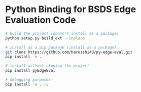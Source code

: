 # Python Binding for BSDS Edge Evaluation Code

```Bash
# build the project (doesn't install as a package)
python setup.py build_ext --inplace

# install as a pip package (install as a package)
git clone https://github.com/haruishi43/py-edge-eval.git
pip install -e .

# install without cloning the project
pip install pyEdgeEval

# debugging purposes
pip install -e . -v
```
